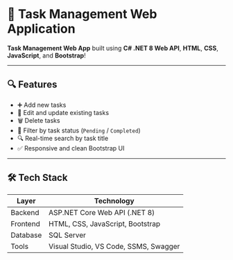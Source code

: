 # 📝 Task Management Web Application

**Task Management Web App** built using **C# .NET 8 Web API**, **HTML**, **CSS**, **JavaScript**, and **Bootstrap**!

---

## 🔍 Features

- ➕ Add new tasks  
- 📝 Edit and update existing tasks  
- 🗑️ Delete tasks  
- 🔎 Filter by task status (`Pending` / `Completed`)  
- 🔍 Real-time search by task title  
- ✅ Responsive and clean Bootstrap UI

---

## 🛠️ Tech Stack

| Layer     | Technology                                 |
|-----------|---------------------------------------------|
| Backend   | ASP.NET Core Web API (.NET 8)               |
| Frontend  | HTML, CSS, JavaScript, Bootstrap            |
| Database  | SQL Server                                  |
| Tools     | Visual Studio, VS Code, SSMS, Swagger       |
